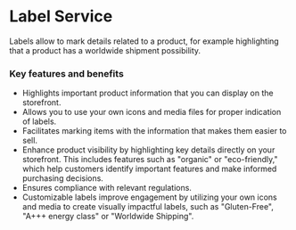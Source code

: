 # Label Service

Labels allow to mark details related to a product, for example highlighting that a product has a worldwide shipment possibility.

### Key features and benefits
* Highlights important product information that you can display on the storefront.
* Allows you to use your own icons and media files for proper indication of labels.
* Facilitates marking items with the information that makes them easier to sell.
* Enhance product visibility by highlighting key details directly on your storefront. This includes features such as "organic" or "eco-friendly," which help customers identify important features and make informed purchasing decisions. 
* Ensures compliance with relevant regulations.
* Customizable labels improve engagement by utilizing your own icons and media to create visually impactful labels, such as "Gluten-Free", "A+++ energy class" or "Worldwide Shipping".
